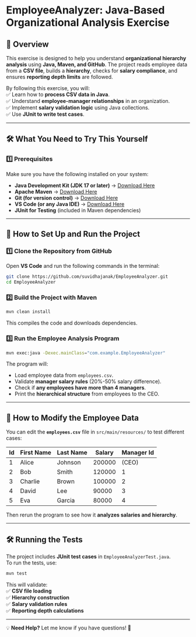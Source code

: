 # **EmployeeAnalyzer: Java-Based Organizational Analysis Exercise**  

## **📌 Overview**  
This exercise is designed to help you understand **organizational hierarchy analysis** using **Java, Maven, and GitHub**. The project reads employee data from a **CSV file**, builds a **hierarchy**, checks for **salary compliance**, and ensures **reporting depth limits** are followed.  

By following this exercise, you will:  
✅ Learn how to **process CSV data in Java**.  
✅ Understand **employee-manager relationships** in an organization.  
✅ Implement **salary validation logic** using Java collections.  
✅ Use **JUnit to write test cases**.  

---

## **🛠️ What You Need to Try This Yourself**  
### **1️⃣ Prerequisites**  
Make sure you have the following installed on your system:  
- **Java Development Kit (JDK 17 or later)** → [Download Here](https://adoptopenjdk.net/)  
- **Apache Maven** → [Download Here](https://maven.apache.org/download.cgi)  
- **Git (for version control)** → [Download Here](https://git-scm.com/downloads)  
- **VS Code (or any Java IDE)** → [Download Here](https://code.visualstudio.com/)  
- **JUnit for Testing** (included in Maven dependencies)  

---

## **🚀 How to Set Up and Run the Project**  
### **1️⃣ Clone the Repository from GitHub**  
Open **VS Code** and run the following commands in the terminal:  
```sh
git clone https://github.com/suvidhajanak/EmployeeAnalyzer.git
cd EmployeeAnalyzer
```

### **2️⃣ Build the Project with Maven**  
```sh
mvn clean install
```
This compiles the code and downloads dependencies.

### **3️⃣ Run the Employee Analysis Program**  
```sh
mvn exec:java -Dexec.mainClass="com.example.EmployeeAnalyzer"
```
The program will:  
- Load employee data from `employees.csv`.  
- Validate **manager salary rules** (20%-50% salary difference).  
- Check if **any employees have more than 4 managers**.  
- Print the **hierarchical structure** from employees to the CEO.  

---

## **📝 How to Modify the Employee Data**  
You can edit the **`employees.csv`** file in `src/main/resources/` to test different cases:  

| Id  | First Name | Last Name | Salary | Manager Id |
|-----|-----------|----------|--------|-----------|
| 1   | Alice     | Johnson  | 200000 | (CEO)    |
| 2   | Bob       | Smith    | 120000 | 1         |
| 3   | Charlie   | Brown    | 100000 | 2         |
| 4   | David     | Lee      | 90000  | 3         |
| 5   | Eva       | Garcia   | 80000  | 4         |

Then rerun the program to see how it **analyzes salaries and hierarchy**.

---

## **🛠️ Running the Tests**  
The project includes **JUnit test cases** in `EmployeeAnalyzerTest.java`.  
To run the tests, use:
```sh
mvn test
```
This will validate:  
✅ **CSV file loading**  
✅ **Hierarchy construction**  
✅ **Salary validation rules**  
✅ **Reporting depth calculations**  

---

💡 **Need Help?** Let me know if you have questions! 🚀

